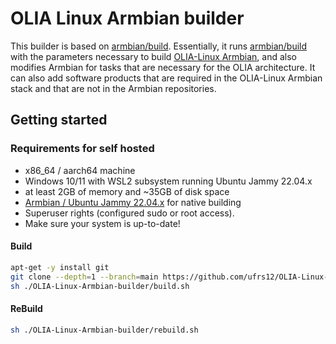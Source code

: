 # OLIA Linux Armbian builder
This builder is based on [armbian/build](https://github.com/armbian/build). Essentially, it runs [armbian/build](https://github.com/armbian/build) with the parameters necessary to build [OLIA-Linux Armbian](https://github.com/ufrs12/OLIA-Linux-Armbian), and also modifies Armbian for tasks that are necessary for the OLIA architecture. It can also add software products that are required in the OLIA-Linux Armbian stack and that are not in the Armbian repositories.  


## Getting started

### Requirements for self hosted

- x86_64 / aarch64 machine
- Windows 10/11 with WSL2 subsystem running Ubuntu Jammy 22.04.x
- at least 2GB of memory and ~35GB of disk space
- [Armbian / Ubuntu Jammy 22.04.x](https://github.com/armbian/sdk) for native building
- Superuser rights (configured sudo or root access).
- Make sure your system is up-to-date!  

#### Build

```bash
apt-get -y install git
git clone --depth=1 --branch=main https://github.com/ufrs12/OLIA-Linux-Armbian-builder
sh ./OLIA-Linux-Armbian-builder/build.sh

```
#### ReBuild

```bash
sh ./OLIA-Linux-Armbian-builder/rebuild.sh

```
